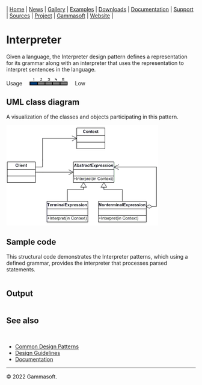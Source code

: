 | [Home](home.md) | [News](news.md) | [Gallery](gallery.md) | [Examples](examples.md) | [Downloads](downloads.md) | [Documentation](documentation.md) | [Support](support.md) | [Sources](https://github.com/gammasoft71/xtd) | [Project](https://sourceforge.net/projects/xtdpro/) | [Gammasoft](gammasoft.md) | [Website](https://gammasoft71.wixsite.com/xtdpro) |

# Interpreter

Given a language, the Interpreter design pattern defines a representation for its grammar along with an interpreter that uses the representation to interpret sentences in the language.

Usage     ![Usage](pictures/usage1.png)     Low

## UML class diagram

A visualization of the classes and objects participating in this pattern.

![diagram](pictures/diagrams/uml/design_patterns/interpreter.png)

## Sample code

This structural code demonstrates the Interpreter patterns, which using a defined grammar, provides the interpreter that processes parsed statements.

```c++

```

## Output

```

```

## See also
​
* [Common Design Patterns](common_design_patterns.md)
* [Design Guidelines](design_guidelines.md)
* [Documentation](documentation.md)

______________________________________________________________________________________________

© 2022 Gammasoft.
